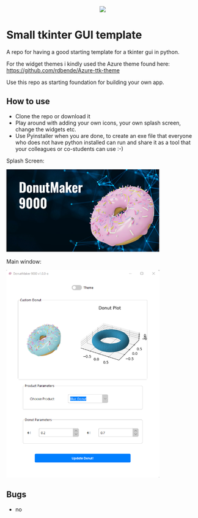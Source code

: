 <p align="center">
        <img src=["https://img.shields.io/github/contributors/badges/shields](https://img.shields.io/badge/Python-3.9-blue)" /></a>
</p>



# Small tkinter GUI template

A repo for having a good starting template for a tkinter gui in python.

For the widget themes i kindly used the Azure theme found here: https://github.com/rdbende/Azure-ttk-theme

Use this repo as starting foundation for building your own app.
 
 
## How to use
 * Clone the repo or download it
 * Play around with adding your own icons, your own splash screen, change the widgets etc. 
 * Use Pyinstaller when you are done, to create an exe file that everyone who does not have python installed can run and share it as a tool that your colleagues or co-students can use :-) 


Splash Screen:



<img src="./doc/splash_screen.png" width="400">




Main window:

<img src="./doc/main_window.png" width="400">



## Bugs
 - no 

